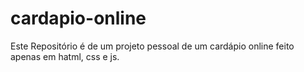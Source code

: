 # cardapio-online
Este Repositório é de um projeto pessoal de um cardápio online feito apenas em hatml, css e js.
